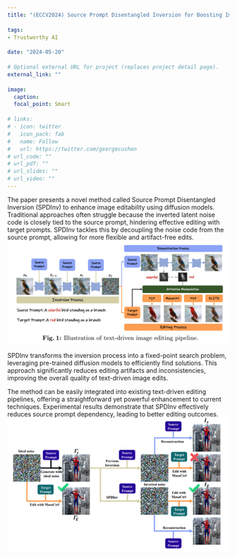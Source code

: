 ```yaml
---
title: "(ECCV2024) Source Prompt Disentangled Inversion for Boosting Image Editability with Diffusion Models"

tags:
- Trustworthy AI

date: "2024-05-20"

# Optional external URL for project (replaces project detail page).
external_link: ""

image:
  caption: 
  focal_point: Smart

# links:
# - icon: twitter
#   icon_pack: fab
#   name: Follow
#   url: https://twitter.com/georgecushen
# url_code: ""
# url_pdf: ""
# url_slides: ""
# url_video: ""
---
```


The paper presents a novel method called Source Prompt Disentangled Inversion (SPDInv) to enhance image editability using diffusion models. Traditional approaches often struggle because the inverted latent noise code is closely tied to the source prompt, hindering effective editing with target prompts. SPDInv tackles this by decoupling the noise code from the source prompt, allowing for more flexible and artifact-free edits.
![](1.png)

SPDInv transforms the inversion process into a fixed-point search problem, leveraging pre-trained diffusion models to efficiently find solutions. This approach significantly reduces editing artifacts and inconsistencies, improving the overall quality of text-driven image edits.

The method can be easily integrated into existing text-driven editing pipelines, offering a straightforward yet powerful enhancement to current techniques. Experimental results demonstrate that SPDInv effectively reduces source prompt dependency, leading to better editing outcomes.
![](2.png)